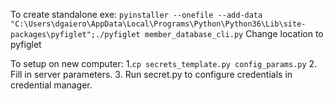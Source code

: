 To create standalone exe:
`pyinstaller --onefile --add-data "C:\Users\dgaiero\AppData\Local\Programs\Python\Python36\Lib\site-packages\pyfiglet";./pyfiglet member_database_cli.py`
Change location to pyfiglet

To setup on new computer:
1.`cp secrets_template.py config_params.py`
2. Fill in server parameters.
3. Run secret.py to configure credentials in credential manager.